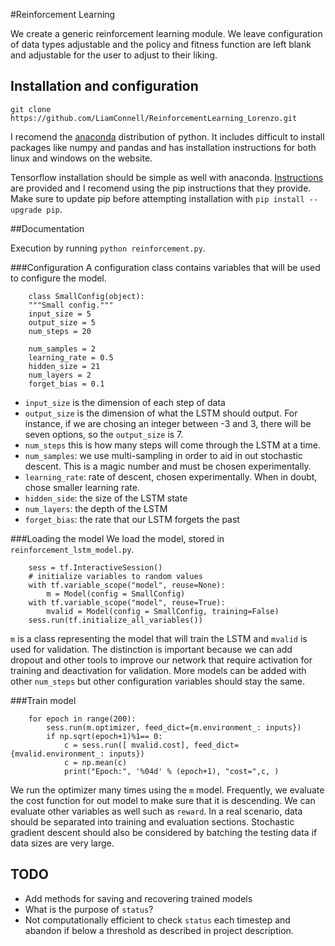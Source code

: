 #Reinforcement Learning

We create a generic reinforcement learning module. We leave configuration of data types adjustable and the policy and fitness function are left blank and adjustable for the user to adjust to their liking. 

## Installation and configuration

```git clone https://github.com/LiamConnell/ReinforcementLearning_Lorenzo.git```

I recomend the [anaconda](https://www.continuum.io/downloads) distribution of python. It includes difficult to install packages like numpy and pandas and has installation instructions for both linux and windows on the website. 

Tensorflow installation should be simple as well with anaconda. [Instructions](https://www.tensorflow.org/versions/r0.10/get_started/os_setup.html#anaconda-installation) are provided and I recomend using the pip instructions that they provide. Make sure to update pip before attempting installation with `pip install --upgrade pip`.

##Documentation

Execution by running `python reinforcement.py`.

###Configuration
A configuration class contains variables that will be used to configure the model. 

```
    class SmallConfig(object):
    """Small config."""
    input_size = 5
    output_size = 5
    num_steps = 20

    num_samples = 2
    learning_rate = 0.5
    hidden_size = 21
    num_layers = 2
    forget_bias = 0.1
 ```
 
* `input_size` is the dimension of each step of data
* `output_size` is the dimension of what the LSTM should output. For instance, if we are chosing an integer between -3 and 3, there will be seven options, so the `output_size` is 7.
* `num_steps` this is how many steps will come through the LSTM at a time.
* `num_samples`: we use multi-sampling in order to aid in out stochastic descent. This is a magic number and must be chosen experimentally.
* `learning_rate`: rate of descent, chosen experimentally. When in doubt, chose smaller learning rate.
* `hidden_side`: the size of the LSTM state
* `num_layers`: the depth of the LSTM
* `forget_bias`: the rate that our LSTM forgets the past

###Loading the model
We load the model, stored in `reinforcement_lstm_model.py`. 
```
    sess = tf.InteractiveSession()
    # initialize variables to random values
    with tf.variable_scope("model", reuse=None):
        m = Model(config = SmallConfig)
    with tf.variable_scope("model", reuse=True):
        mvalid = Model(config = SmallConfig, training=False)
    sess.run(tf.initialize_all_variables())
```
`m` is a class representing the model that will train the LSTM and `mvalid` is used for validation. The distinction is important because we can add dropout and other tools to improve our network that require activation for training and deactivation for validation. More models can be added with other `num_steps` but other configuration variables should stay the same.

###Train model

```
    for epoch in range(200):
        sess.run(m.optimizer, feed_dict={m.environment_: inputs})
        if np.sqrt(epoch+1)%1== 0:
            c = sess.run([ mvalid.cost], feed_dict={mvalid.environment_: inputs})
            c = np.mean(c)
            print("Epoch:", '%04d' % (epoch+1), "cost=",c, )
```

We run the optimizer many times using the `m` model. Frequently, we evaluate the cost function for out model to make sure that it is descending. We can evaluate other variables as well such as `reward`. In a real scenario, data should be separated into training and evaluation sections. Stochastic gradient descent should also be considered by batching the testing data if data sizes are very large. 

## TODO
* Add methods for saving and recovering trained models
* What is the purpose of `status`?
* Not computationally efficient to check `status` each timestep and abandon if below a threshold as described in project description.

